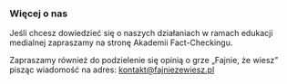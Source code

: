 ### Więcej o nas

Jeśli chcesz dowiedzieć się o naszych działaniach w ramach edukacji medialnej zapraszamy na stronę Akademii Fact-Checkingu.

Zapraszamy również do podzielenie się opinią o grze „Fajnie, że wiesz” pisząc wiadomość na adres: [kontakt@fajniezewiesz.pl](mailto:kontakt@fajniezewiesz.pl)
